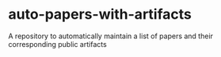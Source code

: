 # auto-papers-with-artifacts
A repository to automatically maintain a list of papers and their corresponding public artifacts
